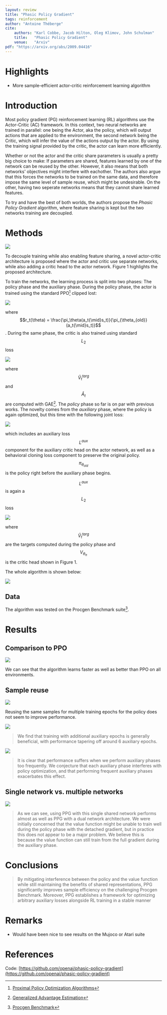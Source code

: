 ```yaml
---
layout: review
title: "Phasic Policy Gradient"
tags: reinforcement
author: "Antoine Théberge"
cite:
    authors: "Karl Cobbe, Jacob Hilton, Oleg Klimov, John Schulman"
    title:   "Phasic Policy Gradient"
    venue:   "Arxiv"
pdf: "https://arxiv.org/abs/2009.04416"
---
```



# Highlights

- More sample-efficient actor-critic reinforcement learning algorithm 

# Introduction

Most policy gradient (PG) reinforcement learning (RL) algorithms use the Actor-Critic (AC) framework. In this context, two neural networks are trained in parallel: one being the Actor, aka the policy, which will output actions that are applied to the environment, the second network being the Critic, which will infer the value of the actions output by the actor. By using the training signal provided by the critic, the actor can learn more efficiently.

Whether or not the actor and the critic share parameters is usually a pretty big choice to make: If parameters are shared, features learned by one of the network can be reused by the other. However, it also means that both networks' objectives might interfere with eachother. The authors also argue that this forces the networks to be trained on the same data, and therefore impose the same level of sample reuse, which might be undesirable. On the other, having two seperate networks means that they cannot share learned features.

To try and have the best of both worlds, the authors propose the _Phasic Policy Gradient_ algorithm, where feature sharing is kept but the two networks training are decoupled.

# Methods

![](/article/images/phasic-pg/fig1.jpeg)

To decouple training while also enabling feature sharing, a novel actor-critic architecture is proposed where the actor and critic use separate networks, while also adding a critic head to the actor network. Figure 1 highlights the proposed architecture. 

To train the networks, the learning process is split into two phases: The policy phase and the auxiliary phase. During the policy phase, the actor is trained using the standard PPO[^1] clipped lost:

![](/article/images/phasic-pg/eq1.jpeg)

where $$r_t(\theta) = \frac{\pi_\theta(a_t{\mid}s_t)}{\pi_{\theta_{old}}(a_t{\mid}s_t)}$$. During the same phase, the critic is also trained using standard $$L_2$$ loss

![](/article/images/phasic-pg/eq2.jpeg)

where $$\hat{V}^{targ}_t$$ and $$\hat{A}_t$$ are computed with GAE[^2]. The _policy_ phase so far is on par with previous works. The novelty comes from the _auxiliary_ phase, where the policy is again optimized, but this time with the following joint loss:

![](/article/images/phasic-pg/eq3.jpeg)

which includes an auxiliary loss $$L^{aux}$$ component for the auxiliary critic head on the actor network, as well as a behavioral cloning loss component to preserve the original policy. $$\pi_{\theta_{old}}$$ is the policy right before the auxiliary phase begins.

$$L^{aux}$$ is again a $$L_2$$ loss

![](/article/images/phasic-pg/eq4.jpeg)

where $$\hat{V}^{targ}_t$$ are the targets computed during the policy phase and $$V_{\theta_\pi}$$ is the critic head shown in Figure 1.

The whole algorithm is shown below:

![](/article/images/phasic-pg/alg1.jpeg)

## Data

The algorithm was tested on the Procgen Benchmark suite[^3].

# Results

## Comparison to PPO

![](/article/images/phasic-pg/res1.jpeg)

We can see that the algorithm learns faster as well as better than PPO on all environments.

## Sample reuse

![](/article/images/phasic-pg/res2.jpeg)

Reusing the same samples for multiple training epochs for the policy does not seem to improve performance.

![](/article/images/phasic-pg/res3.jpeg)

> We find that training with additional auxiliary epochs is generally beneficial, with performance tapering off around 6 auxiliary epochs.

![](/article/images/phasic-pg/res4.jpeg)

> It is clear that performance suffers when we perform auxiliary phases too frequently. We conjecture that each auxiliary phase interferes with policy optimization, and that performing frequent auxiliary phases exacerbates this effect.

## Single network vs. multiple networks

![](/article/images/phasic-pg/res5.jpeg)

> As we can see, using PPG with this single shared network performs almost as well as PPG with a dual network architecture. We were initially concerned that the value function might be unable to train well during the policy phase with the detached gradient, but in practice this does not appear to be a major problem. We believe this is because the value function can still train from the full gradient during the auxiliary phase.

# Conclusions

> By mitigating interference between the policy and the value function while still maintaining the benefits of shared representations, PPG significantly improves sample efficiency on the challenging Procgen Benchmark. Moreover, PPG establishes a framework for optimizing arbitrary auxiliary losses alongside RL training in a stable manner

# Remarks

- Would have been nice to see results on the Mujoco or Atari suite

# References

[^1]: [Proximal Policy Optimization Algorithms](https://arxiv.org/abs/1707.06347)
[^2]: [Generalized Advantage Estimation](https://arxiv.org/abs/1506.02438)
[^3]: [Procgen Benchmark](https://openai.com/blog/procgen-benchmark/)

Code: [https://github.com/openai/phasic-policy-gradient](https://github.com/openai/phasic-policy-gradient)
